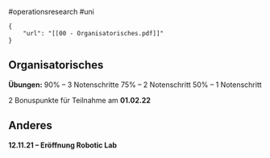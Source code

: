 #operationsresearch #uni 

```pdf
{
	"url": "[[00 - Organisatorisches.pdf]]"
}

```

## Organisatorisches

**Übungen:**
90% – 3 Notenschritte
75% – 2 Notenschritt
50% – 1 Notenschritt

2 Bonuspunkte für Teilnahme am **01.02.22**

## Anderes
**12.11.21 – Eröffnung Robotic Lab**
